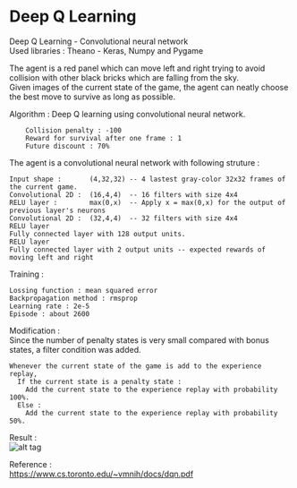 # Deep Q Learning
Deep Q Learning - Convolutional neural network  
Used libraries : Theano - Keras, Numpy and Pygame  

The agent is a red panel which can move left and right trying to avoid collision with other black bricks which are falling from the sky.  
Given images of the current state of the game, the agent can neatly choose the best move to survive as long as possible.  

Algorithm : Deep Q learning using convolutional neural network.
  
		Collision penalty : -100  
		Reward for survival after one frame : 1  
		Future discount : 70%  

  The agent is a convolutional neural network with following struture :  

    Input shape :       (4,32,32) -- 4 lastest gray-color 32x32 frames of the current game.  
    Convolutional 2D :  (16,4,4)  -- 16 filters with size 4x4  
    RELU layer :        max(0,x)  -- Apply x = max(0,x) for the output of previous layer's neurons   
    Convolutional 2D :  (32,4,4)  -- 32 filters with size 4x4  
    RELU layer  
    Fully connected layer with 128 output units.  
    RELU layer  
    Fully connected layer with 2 output units -- expected rewards of moving left and right  
  
  Training :  
	
    Lossing function : mean squared error  
    Backpropagation method : rmsprop  
    Learning rate : 2e-5  
    Episode : about 2600  
  
  Modification :  
    Since the number of penalty states is very small compared with bonus states, a filter condition was added.  
    
    Whenever the current state of the game is add to the experience replay,  
      If the current state is a penalty state :  
        Add the current state to the experience replay with probability 100%.  
      Else :  
        Add the current state to the experience replay with probability 50%.
Result :  
![alt tag](https://github.com/pqhuy98/Deep-Q-Learning/blob/master/reinforcement-learning.gif)


Reference :  
  https://www.cs.toronto.edu/~vmnih/docs/dqn.pdf  

